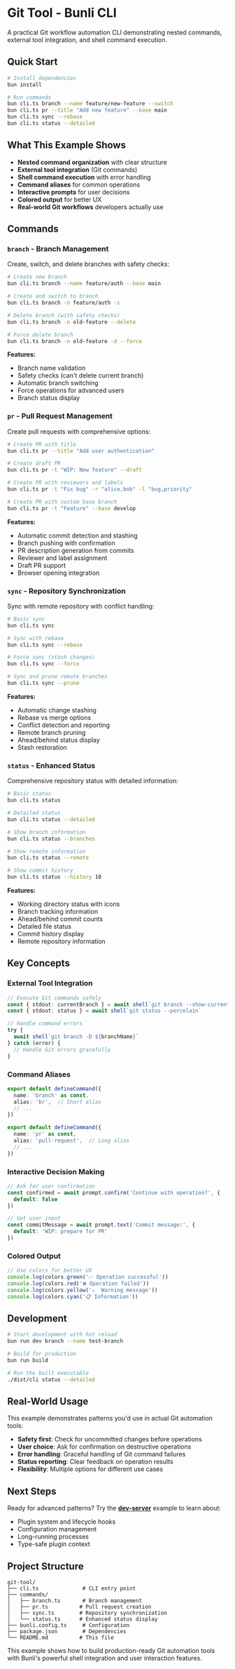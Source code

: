 # Git Tool - Bunli CLI

A practical Git workflow automation CLI demonstrating nested commands, external tool integration, and shell command execution.

## Quick Start

```bash
# Install dependencies
bun install

# Run commands
bun cli.ts branch --name feature/new-feature --switch
bun cli.ts pr --title "Add new feature" --base main
bun cli.ts sync --rebase
bun cli.ts status --detailed
```

## What This Example Shows

- **Nested command organization** with clear structure
- **External tool integration** (Git commands)
- **Shell command execution** with error handling
- **Command aliases** for common operations
- **Interactive prompts** for user decisions
- **Colored output** for better UX
- **Real-world Git workflows** developers actually use

## Commands

### `branch` - Branch Management
Create, switch, and delete branches with safety checks:

```bash
# Create new branch
bun cli.ts branch --name feature/auth --base main

# Create and switch to branch
bun cli.ts branch -n feature/auth -s

# Delete branch (with safety checks)
bun cli.ts branch -n old-feature --delete

# Force delete branch
bun cli.ts branch -n old-feature -d --force
```

**Features:**
- Branch name validation
- Safety checks (can't delete current branch)
- Automatic branch switching
- Force operations for advanced users
- Branch status display

### `pr` - Pull Request Management
Create pull requests with comprehensive options:

```bash
# Create PR with title
bun cli.ts pr --title "Add user authentication"

# Create draft PR
bun cli.ts pr -t "WIP: New feature" --draft

# Create PR with reviewers and labels
bun cli.ts pr -t "Fix bug" -r "alice,bob" -l "bug,priority"

# Create PR with custom base branch
bun cli.ts pr -t "Feature" --base develop
```

**Features:**
- Automatic commit detection and stashing
- Branch pushing with confirmation
- PR description generation from commits
- Reviewer and label assignment
- Draft PR support
- Browser opening integration

### `sync` - Repository Synchronization
Sync with remote repository with conflict handling:

```bash
# Basic sync
bun cli.ts sync

# Sync with rebase
bun cli.ts sync --rebase

# Force sync (stash changes)
bun cli.ts sync --force

# Sync and prune remote branches
bun cli.ts sync --prune
```

**Features:**
- Automatic change stashing
- Rebase vs merge options
- Conflict detection and reporting
- Remote branch pruning
- Ahead/behind status display
- Stash restoration

### `status` - Enhanced Status
Comprehensive repository status with detailed information:

```bash
# Basic status
bun cli.ts status

# Detailed status
bun cli.ts status --detailed

# Show branch information
bun cli.ts status --branches

# Show remote information
bun cli.ts status --remote

# Show commit history
bun cli.ts status --history 10
```

**Features:**
- Working directory status with icons
- Branch tracking information
- Ahead/behind commit counts
- Detailed file status
- Commit history display
- Remote repository information

## Key Concepts

### External Tool Integration

```typescript
// Execute Git commands safely
const { stdout: currentBranch } = await shell`git branch --show-current`
const { stdout: status } = await shell`git status --porcelain`

// Handle command errors
try {
  await shell`git branch -D ${branchName}`
} catch (error) {
  // Handle Git errors gracefully
}
```

### Command Aliases

```typescript
export default defineCommand({
  name: 'branch' as const,
  alias: 'br',  // Short alias
  // ...
})

export default defineCommand({
  name: 'pr' as const,
  alias: 'pull-request',  // Long alias
  // ...
})
```

### Interactive Decision Making

```typescript
// Ask for user confirmation
const confirmed = await prompt.confirm('Continue with operation?', {
  default: false
})

// Get user input
const commitMessage = await prompt.text('Commit message:', {
  default: 'WIP: prepare for PR'
})
```

### Colored Output

```typescript
// Use colors for better UX
console.log(colors.green('✅ Operation successful'))
console.log(colors.red('❌ Operation failed'))
console.log(colors.yellow('⚠️  Warning message'))
console.log(colors.cyan('📋 Information'))
```

## Development

```bash
# Start development with hot reload
bun run dev branch --name test-branch

# Build for production
bun run build

# Run the built executable
./dist/cli status --detailed
```

## Real-World Usage

This example demonstrates patterns you'd use in actual Git automation tools:

- **Safety first**: Check for uncommitted changes before operations
- **User choice**: Ask for confirmation on destructive operations
- **Error handling**: Graceful handling of Git command failures
- **Status reporting**: Clear feedback on operation results
- **Flexibility**: Multiple options for different use cases

## Next Steps

Ready for advanced patterns? Try the **[dev-server](../dev-server/README.md)** example to learn about:
- Plugin system and lifecycle hooks
- Configuration management
- Long-running processes
- Type-safe plugin context

## Project Structure

```
git-tool/
├── cli.ts              # CLI entry point
├── commands/
│   ├── branch.ts       # Branch management
│   ├── pr.ts          # Pull request creation
│   ├── sync.ts        # Repository synchronization
│   └── status.ts      # Enhanced status display
├── bunli.config.ts     # Configuration
├── package.json        # Dependencies
└── README.md          # This file
```

This example shows how to build production-ready Git automation tools with Bunli's powerful shell integration and user interaction features.
